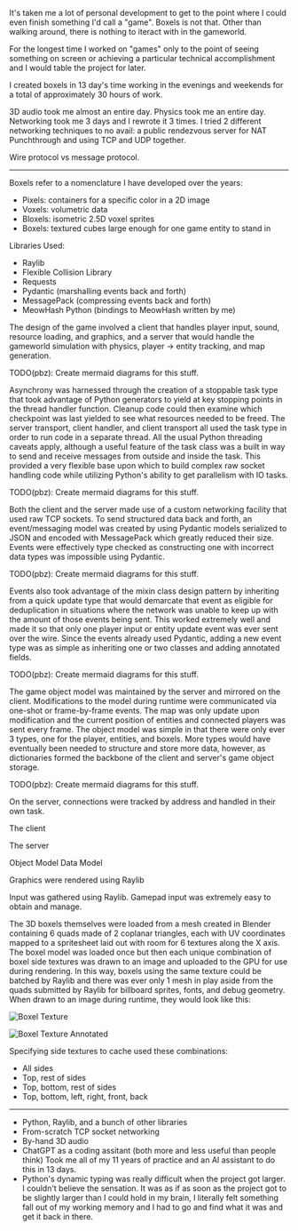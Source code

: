 It's taken me a lot of personal development to get to the point where I could
even finish something I'd call a "game". Boxels is not that. Other than walking
around, there is nothing to iteract with in the gameworld.

For the longest time I worked on "games" only to the point of seeing something
on screen or achieving a particular technical accomplishment and I would table
the project for later.

I created boxels in 13 day's time working in the evenings and weekends for a
total of approximately 30 hours of work.

3D audio took me almost an entire day.
Physics took me an entire day.
Networking took me 3 days and I rewrote it 3 times.
I tried 2 different networking techniques to no avail: a
public rendezvous server for NAT Punchthrough and using TCP and UDP together.

Wire protocol vs message protocol.

---

Boxels refer to a nomenclature I have developed over the years:

* Pixels: containers for a specific color in a 2D image
* Voxels: volumetric data
* Bloxels: isometric 2.5D voxel sprites
* Boxels: textured cubes large enough for one game entity to stand in

Libraries Used:

* Raylib
* Flexible Collision Library
* Requests
* Pydantic (marshalling events back and forth)
* MessagePack (compressing events back and forth)
* MeowHash Python (bindings to MeowHash written by me)

The design of the game involved a client that handles player input, sound,
resource loading, and graphics, and a server that would handle the gameworld
simulation with physics, player -> entity tracking, and map generation.

TODO(pbz): Create mermaid diagrams for this stuff.

Asynchrony was harnessed through the creation of a stoppable task type that took
advantage of Python generators to yield at key stopping points in the thread
handler function. Cleanup code could then examine which checkpoint was last
yielded to see what resources needed to be freed. The server transport, client
handler, and client transport all used the task type in order to run code in a
separate thread. All the usual Python threading caveats apply, although a useful
feature of the task class was a built in way to send and receive messages from
outside and inside the task. This provided a very flexible base upon which to
build complex raw socket handling code while utilizing Python's ability to get
parallelism with IO tasks.

TODO(pbz): Create mermaid diagrams for this stuff.

Both the client and the server made use of a custom networking facility that
used raw TCP sockets. To send structured data back and forth, an event/messaging
model was created by using Pydantic models serialized to JSON and encoded with
MessagePack which greatly reduced their size. Events were effectively type
checked as constructing one with incorrect data types was impossible using
Pydantic.

TODO(pbz): Create mermaid diagrams for this stuff.

Events also took advantage of the mixin class design pattern by inheriting from
a quick update type that would demarcate that event as eligible for
deduplication in situations where the network was unable to keep up with the
amount of those events being sent. This worked extremely well and made it so
that only one player input or entity update event was ever sent over the wire.
Since the events already used Pydantic, adding a new event type was as simple
as inheriting one or two classes and adding annotated fields.

TODO(pbz): Create mermaid diagrams for this stuff.

The game object model was maintained by the server and mirrored on the client.
Modifications to the model during runtime were communicated via one-shot or
frame-by-frame events. The map was only update upon modification and the current
position of entities and connected players was sent every frame. The object
model was simple in that there were only ever 3 types, one for the player,
entities, and boxels. More types would have eventually been needed to structure
and store more data, however, as dictionaries formed the backbone of the client
and server's game object storage.

TODO(pbz): Create mermaid diagrams for this stuff.

On the server, connections were tracked by address and handled in their own
task.

The client

The server

Object Model
Data Model

Graphics were rendered using Raylib

Input was gathered using Raylib. Gamepad input was extremely easy to obtain and
manage.

The 3D boxels themselves were loaded from a mesh created in Blender containing
6 quads made of 2 coplanar triangles, each with UV coordinates mapped to a
spritesheet laid out with room for 6 textures along the X axis. The boxel model
was loaded once but then each unique combination of boxel side textures was
drawn to an image and uploaded to the GPU for use during rendering. In this way,
boxels using the same texture could be batched by Raylib and there was ever only
1 mesh in play aside from the quads submitted by Raylib for billboard sprites,
fonts, and debug geometry. When drawn to an image during runtime, they would
look like this:

![Boxel Texture](../static/img/boxel-texture.png)

![Boxel Texture Annotated](../static/img/boxel-texture-annotated.png)

Specifying side textures to cache used these combinations:

* All sides
* Top, rest of sides
* Top, bottom, rest of sides
* Top, bottom, left, right, front, back

---

* Python, Raylib, and a bunch of other libraries
* From-scratch TCP socket networking
* By-hand 3D audio
* ChatGPT as a coding assitant (both more and less useful than people think)
    Took me all of my 11 years of practice and an AI assistant to do this in 13
    days.
* Python's dynamic typing was really difficult when the project got larger.
    I couldn't believe the sensation. It was as if as soon as the project got to
    be slightly larger than I could hold in my brain, I literally felt something
    fall out of my working memory and I had to go and find what it was and get
    it back in there.

